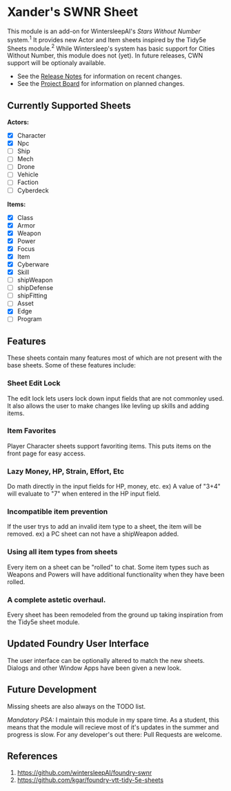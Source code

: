 # Xander's SWNR Sheet
This module is an add-on for WintersleepAI's *Stars Without Number* system.$`^1`$ It provides new Actor and Item sheets inspired by the Tidy5e Sheets module.$`^2`$ While Wintersleep's system has basic support for Cities Without Number, this module does not (yet). In future releases, CWN support will be optionaly available.

- See the [Release Notes](RELEASES.md) for information on recent changes.
- See the [Project Board](https://github.com/users/Xander-Carroll/projects/1) for information on planned changes.

## Currently Supported Sheets
**Actors:**
- [x] Character
- [x] Npc
- [ ] Ship
- [ ] Mech
- [ ] Drone
- [ ] Vehicle
- [ ] Faction
- [ ] Cyberdeck

**Items:**
- [x] Class
- [x] Armor
- [x] Weapon
- [x] Power
- [x] Focus
- [x] Item
- [x] Cyberware
- [x] Skill
- [ ] shipWeapon
- [ ] shipDefense
- [ ] shipFitting
- [ ] Asset
- [x] Edge
- [ ] Program 

## Features
These sheets contain many features most of which are not present with the base sheets. Some of these features include:

### Sheet Edit Lock
The edit lock lets users lock down input fields that are not commonley used. It also allows the user to make changes like levling up skills and adding items.

### Item Favorites
Player Character sheets support favoriting items. This puts items on the front page for easy access.

### Lazy Money, HP, Strain, Effort, Etc
Do math directly in the input fields for HP, money, etc. ex) A value of "3+4" will evaluate to "7" when entered in the HP input field.

### Incompatible item prevention
If the user trys to add an invalid item type to a sheet, the item will be removed. ex) a PC sheet can not have a shipWeapon added. 

### Using all item types from sheets
Every item on a sheet can be "rolled" to chat. Some item types such as Weapons and Powers will have additional functionality when they have been rolled.

### A complete astetic overhaul.
Every sheet has been remodeled from the ground up taking inspiration from the Tidy5e sheet module.

## Updated Foundry User Interface
The user interface can be optionally altered to match the new sheets. Dialogs and other Window Apps have been given a new look.

## Future Development
Missing sheets are also always on the TODO list.

*Mandatory PSA:* I maintain this module in my spare time. As a student, this means that the module will recieve most of it's updates in the summer and progress is slow. For any developer's out there: Pull Requests are welcome.

## References
1. https://github.com/wintersleepAI/foundry-swnr
2. https://github.com/kgar/foundry-vtt-tidy-5e-sheets
